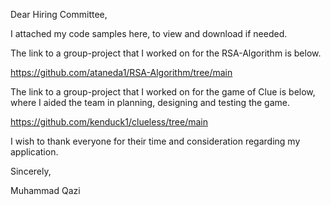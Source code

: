Dear Hiring Committee,

I attached my code samples here, to view and download if needed.

The link to a group-project that I worked on for the RSA-Algorithm is below.

https://github.com/ataneda1/RSA-Algorithm/tree/main

The link to a group-project that I worked on for the game of Clue is below, where I aided the team in planning, designing and testing the game.

https://github.com/kenduck1/clueless/tree/main

I wish to thank everyone for their time and consideration regarding my application.

Sincerely,

Muhammad Qazi
